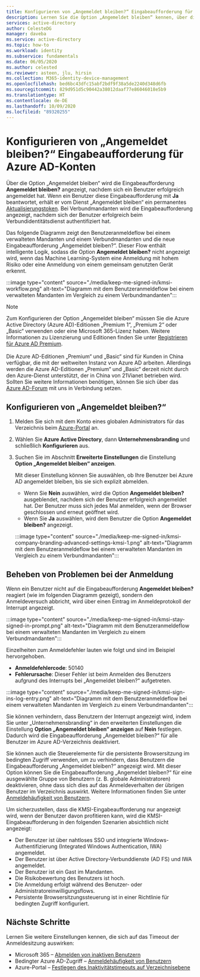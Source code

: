 ```yaml
---
title: Konfigurieren von „Angemeldet bleiben?“ Eingabeaufforderung für Azure Active Directory-Konten
description: Lernen Sie die Option „Angemeldet bleiben“ kennen, über die die Eingabeaufforderung „Angemeldet bleiben?“ angezeigt wird. Sie erfahren außerdem, wie Sie sie im Azure Active Directory-Portal konfigurieren und Anmeldeprobleme behandeln.
services: active-directory
author: CelesteDG
manager: daveba
ms.service: active-directory
ms.topic: how-to
ms.workload: identity
ms.subservice: fundamentals
ms.date: 06/05/2020
ms.author: celested
ms.reviewer: asteen, jlu, hirsin
ms.collection: M365-identity-device-management
ms.openlocfilehash: bed6bc43dfc15abf2bdf9f38a5de2240d348d6fb
ms.sourcegitcommit: 829d951d5c90442a38012daaf77e86046018e5b9
ms.translationtype: HT
ms.contentlocale: de-DE
ms.lasthandoff: 10/09/2020
ms.locfileid: "89320255"
---
```

# <a name="configure-the-stay-signed-in-prompt-for-azure-ad-accounts"></a>Konfigurieren von „Angemeldet bleiben?“ Eingabeaufforderung für Azure AD-Konten

Über die Option „Angemeldet bleiben“ wird die Eingabeaufforderung **Angemeldet bleiben?** angezeigt, nachdem sich ein Benutzer erfolgreich angemeldet hat. Wenn ein Benutzer diese Eingabeaufforderung mit **Ja** beantwortet, erhält er vom Dienst „Angemeldet bleiben“ ein permanentes [Aktualisierungstoken](../develop/developer-glossary.md#refresh-token). Bei Verbundmandanten wird die Eingabeaufforderung angezeigt, nachdem sich der Benutzer erfolgreich beim Verbundidentitätsdienst authentifiziert hat.

Das folgende Diagramm zeigt den Benutzeranmeldeflow bei einem verwalteten Mandanten und einem Verbundmandanten und die neue Eingabeaufforderung „Angemeldet bleiben?“. Dieser Flow enthält intelligente Logik, sodass die Option **Angemeldet bleiben?** nicht angezeigt wird, wenn das Machine Learning-System eine Anmeldung mit hohem Risiko oder eine Anmeldung von einem gemeinsam genutzten Gerät erkennt.

:::image type="content" source="./media/keep-me-signed-in/kmsi-workflow.png" alt-text="Diagramm mit dem Benutzeranmeldeflow bei einem verwalteten Mandanten im Vergleich zu einem Verbundmandanten":::

> [!NOTE]
> Zum Konfigurieren der Option „Angemeldet bleiben“ müssen Sie die Azure Active Directory (Azure AD)-Editionen „Premium 1“, „Premium 2“ oder „Basic“ verwenden oder eine Microsoft 365-Lizenz haben. Weitere Informationen zu Lizenzierung und Editionen finden Sie unter [Registrieren für Azure AD Premium](active-directory-get-started-premium.md).<br><br>Die Azure AD-Editionen „Premium“ und „Basic“ sind für Kunden in China verfügbar, die mit der weltweiten Instanz von Azure AD arbeiten. Allerdings werden die Azure AD-Editionen „Premium“ und „Basic“ derzeit nicht durch den Azure-Dienst unterstützt, der in China von 21Vianet betrieben wird. Sollten Sie weitere Informationen benötigen, können Sie sich über das [Azure AD-Forum](https://feedback.azure.com/forums/169401-azure-active-directory/) mit uns in Verbindung setzen.

## <a name="configure-kmsi"></a>Konfigurieren von „Angemeldet bleiben?“

1. Melden Sie sich mit dem Konto eines globalen Administrators für das Verzeichnis beim [Azure-Portal](https://portal.azure.com/) an.
1. Wählen Sie **Azure Active Directory**, dann **Unternehmensbranding** und schließlich **Konfigurieren** aus.
1. Suchen Sie im Abschnitt **Erweiterte Einstellungen** die Einstellung **Option „Angemeldet bleiben“ anzeigen**.

   Mit dieser Einstellung können Sie auswählen, ob Ihre Benutzer bei Azure AD angemeldet bleiben, bis sie sich explizit abmelden.
   * Wenn Sie **Nein** auswählen, wird die Option **Angemeldet bleiben?** ausgeblendet, nachdem sich der Benutzer erfolgreich angemeldet hat. Der Benutzer muss sich jedes Mal anmelden, wenn der Browser geschlossen und erneut geöffnet wird.
   * Wenn Sie **Ja** auswählen, wird dem Benutzer die Option **Angemeldet bleiben?** angezeigt.

    :::image type="content" source="./media/keep-me-signed-in/kmsi-company-branding-advanced-settings-kmsi-1.png" alt-text="Diagramm mit dem Benutzeranmeldeflow bei einem verwalteten Mandanten im Vergleich zu einem Verbundmandanten":::

## <a name="troubleshoot-sign-in-issues"></a>Beheben von Problemen bei der Anmeldung

Wenn ein Benutzer nicht auf die Eingabeaufforderung **Angemeldet bleiben?** reagiert (wie im folgenden Diagramm gezeigt), sondern den Anmeldeversuch abbricht, wird über einen Eintrag im Anmeldeprotokoll der Interrupt angezeigt.

:::image type="content" source="./media/keep-me-signed-in/kmsi-stay-signed-in-prompt.png" alt-text="Diagramm mit dem Benutzeranmeldeflow bei einem verwalteten Mandanten im Vergleich zu einem Verbundmandanten":::

Einzelheiten zum Anmeldefehler lauten wie folgt und sind im Beispiel hervorgehoben.

* **Anmeldefehlercode**: 50140
* **Fehlerursache**: Dieser Fehler ist beim Anmelden des Benutzers aufgrund des Interrupts bei „Angemeldet bleiben?“ aufgetreten.

:::image type="content" source="./media/keep-me-signed-in/kmsi-sign-ins-log-entry.png" alt-text="Diagramm mit dem Benutzeranmeldeflow bei einem verwalteten Mandanten im Vergleich zu einem Verbundmandanten":::

Sie können verhindern, dass Benutzern der Interrupt angezeigt wird, indem Sie unter „Unternehmensbranding“ in den erweiterten Einstellungen die Einstellung **Option „Angemeldet bleiben“ anzeigen** auf **Nein** festlegen. Dadurch wird die Eingabeaufforderung „Angemeldet bleiben?“ für alle Benutzer im Azure AD-Verzeichnis deaktiviert.

Sie können auch die Steuerelemente für die persistente Browsersitzung im bedingten Zugriff verwenden, um zu verhindern, dass Benutzern die Eingabeaufforderung „Angemeldet bleiben?“ angezeigt wird. Mit dieser Option können Sie die Eingabeaufforderung „Angemeldet bleiben?“ für eine ausgewählte Gruppe von Benutzern (z. B. globale Administratoren) deaktivieren, ohne dass sich dies auf das Anmeldeverhalten der übrigen Benutzer im Verzeichnis auswirkt. Weitere Informationen finden Sie unter [Anmeldehäufigkeit von Benutzern](../conditional-access/howto-conditional-access-session-lifetime.md). 

Um sicherzustellen, dass die KMSI-Eingabeaufforderung nur angezeigt wird, wenn der Benutzer davon profitieren kann, wird die KMSI-Eingabeaufforderung in den folgenden Szenarien absichtlich nicht angezeigt:

* Der Benutzer ist über nahtloses SSO und integrierte Windows-Authentifizierung (Integrated Windows Authentication, IWA) angemeldet.
* Der Benutzer ist über Active Directory-Verbunddienste (AD FS) und IWA angemeldet.
* Der Benutzer ist ein Gast im Mandanten.
* Die Risikobewertung des Benutzers ist hoch.
* Die Anmeldung erfolgt während des Benutzer- oder Administratoreinwilligungsflows.
* Persistente Browsersitzungssteuerung ist in einer Richtlinie für bedingten Zugriff konfiguriert.

## <a name="next-steps"></a>Nächste Schritte

Lernen Sie weitere Einstellungen kennen, die sich auf das Timeout der Anmeldesitzung auswirken:

* Microsoft 365 – [Abmelden von inaktiven Benutzern](/sharepoint/sign-out-inactive-users)
* Bedingter Azure AD-Zugriff – [Anmeldehäufigkeit von Benutzern](../conditional-access/howto-conditional-access-session-lifetime.md)
* Azure-Portal – [Festlegen des Inaktivitätstimeouts auf Verzeichnisebene](../../azure-portal/set-preferences.md#change-the-directory-timeout-setting-admin)